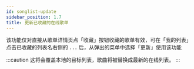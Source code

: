 ```yaml
---
id: songlist-update
sidebar_position: 1.7
title: 更新已收藏的在线歌单
---
```


该功能仅对直接从歌单详情页点「收藏」按钮收藏的歌单有效，可在「我的列表」点击已收藏的列表名右侧的 `...` 后，从弹出的菜单中选择「更新」使用该功能

:::caution
这将会覆盖本地的目标列表，歌曲将被替换成最新的在线列表。
:::

